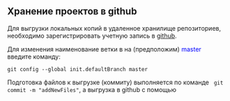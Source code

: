 ## Хранение проектов в github

Для выгрузки локальных копий в удаленное хранилище репозиториев, необходимо зарегистрировать учетную запись в [github](https://github.com). 

Для изменения наименование ветки в на (предположим) <span style="color:blue">master</span> введите команду:

~~~
git config --global init.defaultBranch master
~~~


Подготовка файлов к выгрузке (коммиту) выполняется по команде ` git commit -m "addNewFiles"`, а выгрузка в github с помощью 